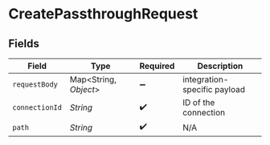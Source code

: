# CreatePassthroughRequest


## Fields

| Field                        | Type                         | Required                     | Description                  |
| ---------------------------- | ---------------------------- | ---------------------------- | ---------------------------- |
| `requestBody`                | Map<String, *Object*>        | :heavy_minus_sign:           | integration-specific payload |
| `connectionId`               | *String*                     | :heavy_check_mark:           | ID of the connection         |
| `path`                       | *String*                     | :heavy_check_mark:           | N/A                          |